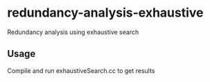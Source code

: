 # redundancy-analysis-exhaustive
Redundancy analysis using exhaustive search
## Usage
Compile and run exhaustiveSearch.cc to get results
